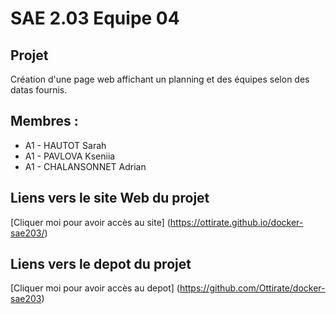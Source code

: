 # SAE 2.03 Equipe 04

## Projet
Création d'une page web affichant un planning et des équipes selon des datas fournis.

## Membres :
- A1 - HAUTOT       Sarah 
- A1 - PAVLOVA      Kseniia
- A1 - CHALANSONNET Adrian 

## Liens vers le site Web du projet

[Cliquer moi pour avoir accès au site] (https://ottirate.github.io/docker-sae203/)

## Liens vers le depot du projet
[Cliquer moi pour avoir accès au depot] (https://github.com/Ottirate/docker-sae203)
